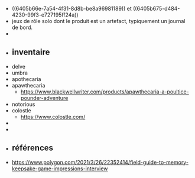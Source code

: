 - ((6405b66e-7a54-4f31-8d8b-be8a96981189)) et ((6405b675-d484-4230-99f3-e727195ff24a))
- jeux de rôle solo dont le produit est un artefact, typiquement un journal de bord.
-
- ## inventaire
- delve
- umbra
- apothecaria
- apawthecaria
	- https://www.blackwellwriter.com/products/apawthecaria-a-poultice-pounder-adventure
- notorious
- colostle
	- https://www.colostle.com/
-
-
- ## références
- https://www.polygon.com/2021/3/26/22352414/field-guide-to-memory-keepsake-game-impressions-interview